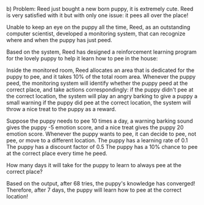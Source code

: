 b)
Problem:
Reed just bought a new born puppy, it is extremely cute. Reed is very satisfied with it but with only one issue: it pees all over the place!

Unable to keep an eye on the puppy all the time, Reed, as an outstanding computer scientist, developed a monitoring system, that can recognize where and when the puppy has just peed.

Based on the system, Reed has designed a reinforcement learning program for the lovely puppy to help it learn how to pee in the house:

Inside the monitored room, Reed allocates an area that is dedicated for the puppy to pee, and it takes 10% of the total room area.
Whenever the puppy peed, the monitoring system will identify whether the puppy peed at the correct place, and take actions correspondingly: 
if the puppy didn't pee at the correct location, the system will play an angry barking to give a puppy a small warning
if the puppy did pee at the correct location, the system will throw a nice treat to the puppy as a reward.

Suppose the puppy needs to pee 10 times a day, a warning barking sound gives the puppy -5 emotion score, and a nice treat gives the puppy 20 emotion score. 
Whenever the puppy wants to pee, it can decide to pee, not pee, or move to a different location.
The puppy has a learning rate of 0.1
The puppy has a discount factor of 0.5
The puppy has a 10% chance to pee at the correct place every time he peed.

How many days it will take for the puppy to learn to always pee at the correct place?


Based on the output, after 68 tries, the puppy's knowledge has converged!
Therefore, after 7 days, the puppy will learn how to pee at the correct location!